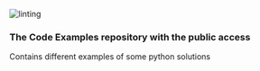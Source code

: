 ![linting](https://github.com/comsompom/code_examples/actions/workflows/main.yml/badge.svg)

### The Code Examples repository with the public access

Contains different examples of some python solutions
